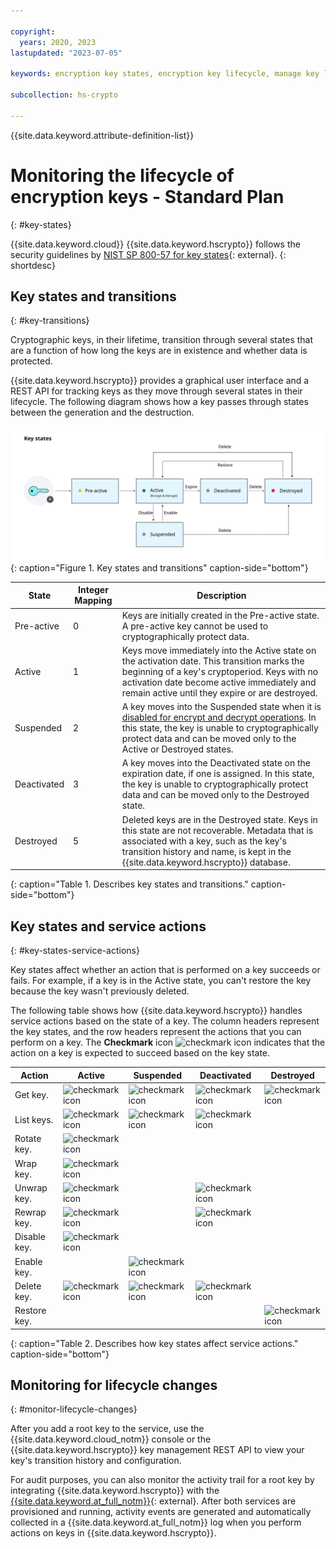 ```yaml
---

copyright:
  years: 2020, 2023
lastupdated: "2023-07-05"

keywords: encryption key states, encryption key lifecycle, manage key lifecycle

subcollection: hs-crypto

---
```


{{site.data.keyword.attribute-definition-list}}



# Monitoring the lifecycle of encryption keys - Standard Plan 
{: #key-states}

{{site.data.keyword.cloud}} {{site.data.keyword.hscrypto}} follows the security guidelines by [NIST SP 800-57 for key states](https://www.nist.gov/publications/recommendation-key-management-part-1-general-0){: external}.
{: shortdesc}

## Key states and transitions
{: #key-transitions}

Cryptographic keys, in their lifetime, transition through several states that are a function of how long the keys are in existence and whether data is protected.

{{site.data.keyword.hscrypto}} provides a graphical user interface and a REST API for tracking keys as they move through several states in their lifecycle. The following diagram shows how a key passes through states between the generation and the destruction.

![Encryption key states and transitions](/images/key-states.svg "Encryption key states and transitions"){: caption="Figure 1. Key states and transitions" caption-side="bottom"}

| State       | Integer Mapping | Description |
|-------------|-----------------|-------------|
| Pre-active  |       0        | Keys are initially created in the Pre-active state. A pre-active key cannot be used to cryptographically protect data. |
| Active      |       1        | Keys move immediately into the Active state on the activation date. This transition marks the beginning of a key's cryptoperiod. Keys with no activation date become active immediately and remain active until they expire or are destroyed. |
| Suspended   |       2        | A key moves into the Suspended state when it is [disabled for encrypt and decrypt operations](/docs/hs-crypto?topic=hs-crypto-disable-keys). In this state, the key is unable to cryptographically protect data and can be moved only to the Active or Destroyed states. |
| Deactivated |       3        | A key moves into the Deactivated state on the expiration date, if one is assigned. In this state, the key is unable to cryptographically protect data and can be moved only to the Destroyed state. |
| Destroyed   |       5        | Deleted keys are in the Destroyed state. Keys in this state are not recoverable. Metadata that is associated with a key, such as the key's transition history and name, is kept in the {{site.data.keyword.hscrypto}} database. |
{: caption="Table 1. Describes key states and transitions." caption-side="bottom"}

## Key states and service actions
{: #key-states-service-actions}

Key states affect whether an action that is performed on a key succeeds or fails. For example, if a key is in the Active state, you can't restore the key because the key wasn't previously deleted.

The following table shows how {{site.data.keyword.hscrypto}} handles service actions based on the state of a key. The column headers represent the key states, and the row headers represent the actions that you can perform on a key. The **Checkmark** icon ![checkmark icon](../icons/checkmark-icon.svg "Checkmark") indicates that the action on a key is expected to succeed based on the key state.

| Action | Active | Suspended | Deactivated | Destroyed |
| --- | --- | --- | --- | --- |
| Get key. | ![checkmark icon](../icons/checkmark-icon.svg "Checkmark") | ![checkmark icon](../icons/checkmark-icon.svg "Checkmark") | ![checkmark icon](../icons/checkmark-icon.svg "Checkmark") | ![checkmark icon](../icons/checkmark-icon.svg "Checkmark") |
| List keys. | ![checkmark icon](../icons/checkmark-icon.svg "Checkmark") | ![checkmark icon](../icons/checkmark-icon.svg "Checkmark") | ![checkmark icon](../icons/checkmark-icon.svg "Checkmark") |     |
| Rotate key. | ![checkmark icon](../icons/checkmark-icon.svg "Checkmark") |     |     |     |
| Wrap key. | ![checkmark icon](../icons/checkmark-icon.svg "Checkmark") |     |     |     |
| Unwrap key. | ![checkmark icon](../icons/checkmark-icon.svg "Checkmark") |     | ![checkmark icon](../icons/checkmark-icon.svg "Checkmark") |     |
| Rewrap key. | ![checkmark icon](../icons/checkmark-icon.svg "Checkmark") |     | ![checkmark icon](../icons/checkmark-icon.svg "Checkmark") |     |
| Disable key. | ![checkmark icon](../icons/checkmark-icon.svg "Checkmark") |     |     |     |
| Enable key. |     | ![checkmark icon](../icons/checkmark-icon.svg "Checkmark") |     |     |
| Delete key. | ![checkmark icon](../icons/checkmark-icon.svg "Checkmark") | ![checkmark icon](../icons/checkmark-icon.svg "Checkmark") | ![checkmark icon](../icons/checkmark-icon.svg "Checkmark") |     |
| Restore key. |     |     |     | ![checkmark icon](../icons/checkmark-icon.svg "Checkmark") |
{: caption="Table 2. Describes how key states affect service actions." caption-side="bottom"}

## Monitoring for lifecycle changes
{: #monitor-lifecycle-changes}

After you add a root key to the service, use the {{site.data.keyword.cloud_notm}} console or the {{site.data.keyword.hscrypto}} key management REST API to view your key's transition history and configuration.

For audit purposes, you can also monitor the activity trail for a root key by integrating {{site.data.keyword.hscrypto}} with the [{{site.data.keyword.at_full_notm}}](/docs/activity-tracker?topic=activity-tracker-getting-started){: external}. After both services are provisioned and running, activity events are generated and automatically collected in a {{site.data.keyword.at_full_notm}} log when you perform actions on keys in {{site.data.keyword.hscrypto}}.
